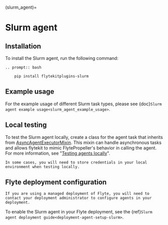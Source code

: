 (slurm_agent)=

# Slurm agent



## Installation

To install the Slurm agent, run the following command:

```{eval-rst}
.. prompt:: bash

    pip install flytekitplugins-slurm
```

## Example usage

For the example usage of different Slurm task types, please see {doc}`Slurm agent example usage<slurm_agent_example_usage>`.

## Local testing

To test the Slurm agent locally, create a class for the agent task that inherits from [AsyncAgentExecutorMixin](https://github.com/flyteorg/flytekit/blob/cd6bd01ad0ba6688afc71a33a59ece53f90e841a/flytekit/extend/backend/base_agent.py#L3). This mixin can handle asynchronous tasks and allows flytekit to mimic FlytePropeller's behavior in calling the agent. For more information, see "[Testing agents locally](https://docs.flyte.org/en/latest/flyte_agents/testing_agents_in_a_local_python_environment.html)".

```{note}
In some cases, you will need to store credentials in your local environment when testing locally.
```

## Flyte deployment configuration

```{note}
If you are using a managed deployment of Flyte, you will need to contact your deployment administrator to configure agents in your deployment.
```

To enable the Slurm agent in your Flyte deployment, see the {ref}`Slurm agent deployment guide<deployment-agent-setup-slurm>`.
